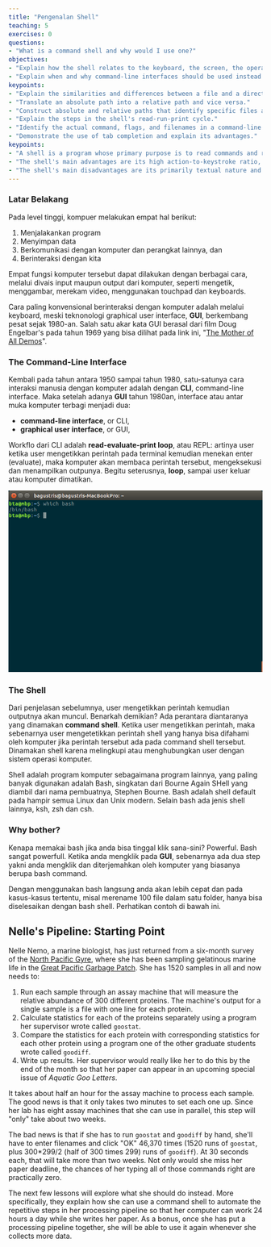 ```yaml
---
title: "Pengenalan Shell"
teaching: 5
exercises: 0
questions:
- "What is a command shell and why would I use one?"
objectives:
- "Explain how the shell relates to the keyboard, the screen, the operating system, and users' programs."
- "Explain when and why command-line interfaces should be used instead of graphical interfaces."
keypoints:
- "Explain the similarities and differences between a file and a directory."
- "Translate an absolute path into a relative path and vice versa."
- "Construct absolute and relative paths that identify specific files and directories."
- "Explain the steps in the shell's read-run-print cycle."
- "Identify the actual command, flags, and filenames in a command-line call."
- "Demonstrate the use of tab completion and explain its advantages."
keypoints:
- "A shell is a program whose primary purpose is to read commands and run other programs."
- "The shell's main advantages are its high action-to-keystroke ratio, its support for automating repetitive tasks, and its capacity to access networked machines."
- "The shell's main disadvantages are its primarily textual nature and how cryptic its commands and operation can be."
---
```

### Latar Belakang
Pada level tinggi, kompuer melakukan empat hal berikut:
1.  Menjalakankan program
2.  Menyimpan data
3.  Berkomunikasi dengan komputer dan perangkat lainnya, dan
4.  Berinteraksi dengan kita


Empat fungsi komputer tersebut dapat dilakukan dengan berbagai cara,
melalui divais input maupun output dari komputer, seperti mengetik,
menggambar, merekam video, menggunakan touchpad dan keyboards.

Cara paling konvensional berinteraksi dengan komputer adalah
melalui keyboard, meski teknonologi graphical user interface, **GUI**,
berkembang pesat sejak 1980-an. Salah satu akar kata GUI berasal dari film 
Doug Engelbar's pada tahun 1969 yang bisa dilihat pada link ini, 
"[The Mother of All Demos](http://www.youtube.com/watch?v=a11JDLBXtPQ)".

### The Command-Line Interface
Kembali pada tahun antara 1950 sampai tahun 1980,
satu-satunya cara interaksi manusia dengan komputer adalah
dengan **CLI**, command-line interface.
Maka setelah adanya **GUI** tahun 1980an, interface atau
antar muka komputer terbagi menjadi dua:

   - **command-line interface**, or CLI,
   - **graphical user interface**, or GUI,

Workflo dari CLI adalah **read-evaluate-print loop**, atau REPL:
artinya user ketika user mengetikkan perintah pada terminal
kemudian menekan enter (evaluate), maka komputer akan membaca perintah tersebut,
mengeksekusi dan menampilkan outpunya. Begitu seterusnya, **loop**, sampai
user keluar atau komputer dimatikan.

![Terminal](../fig/bash_shell.png)

### The Shell
Dari penjelasan sebelumnya, user mengetikkan perintah kemudian outputnya akan muncul. 
Benarkah demikian? Ada perantara diantaranya yang dinamakan **command shell**.
Ketika user mengetikkan perintah, maka sebenarnya user mengetetikkan perintah shell
yang hanya bisa difahami oleh komputer jika perintah tersebut ada pada command shell tersebut.
Dinamakan shell karena melingkupi atau menghubungkan user dengan sistem operasi komputer.

Shell adalah program komputer sebagaimana program lainnya, yang paling banyak digunakan
adalah Bash, singkatan dari Bourne Again SHell yang diambil dari nama pembuatnya, Stephen Bourne.
Bash adalah shell default pada hampir semua Linux dan Unix modern. Selain bash ada jenis shell lainnya,
ksh, zsh dan csh.

### Why bother?
Kenapa memakai bash jika anda bisa tinggal klik sana-sini? Powerful. Bash sangat powerfull.
Ketika anda mengklik pada **GUI**, sebenarnya ada dua step yakni anda mengklik dan diterjemahkan 
oleh komputer yang biasanya berupa bash command.

Dengan menggunakan bash langsung anda akan lebih cepat dan pada kasus-kasus tertentu,
misal merename 100 file dalam satu folder, hanya bisa diselesaikan dengan bash shell.
Perhatikan contoh di bawah ini.

## Nelle's Pipeline: Starting Point

Nelle Nemo, a marine biologist,
has just returned from a six-month survey of the
[North Pacific Gyre](http://en.wikipedia.org/wiki/North_Pacific_Gyre),
where she has been sampling gelatinous marine life in the
[Great Pacific Garbage Patch](http://en.wikipedia.org/wiki/Great_Pacific_Garbage_Patch).
She has 1520 samples in all and now needs to:

1.  Run each sample through an assay machine
    that will measure the relative abundance of 300 different proteins.
    The machine's output for a single sample is
    a file with one line for each protein.
2.  Calculate statistics for each of the proteins separately
    using a program her supervisor wrote called `goostat`.
3.  Compare the statistics for each protein
    with corresponding statistics for each other protein
    using a program one of the other graduate students wrote called `goodiff`.
4.  Write up results.
    Her supervisor would really like her to do this by the end of the month
    so that her paper can appear in an upcoming special issue of *Aquatic Goo Letters*.

It takes about half an hour for the assay machine to process each sample.
The good news is that
it only takes two minutes to set each one up.
Since her lab has eight assay machines that she can use in parallel,
this step will "only" take about two weeks.

The bad news is that if she has to run `goostat` and `goodiff` by hand,
she'll have to enter filenames and click "OK" 46,370 times
(1520 runs of `goostat`, plus 300*299/2 (half of 300 times 299) runs of `goodiff`).
At 30 seconds each,
that will take more than two weeks.
Not only would she miss her paper deadline,
the chances of her typing all of those commands right are practically zero.

The next few lessons will explore what she should do instead.
More specifically,
they explain how she can use a command shell
to automate the repetitive steps in her processing pipeline
so that her computer can work 24 hours a day while she writes her paper.
As a bonus,
once she has put a processing pipeline together,
she will be able to use it again whenever she collects more data.


